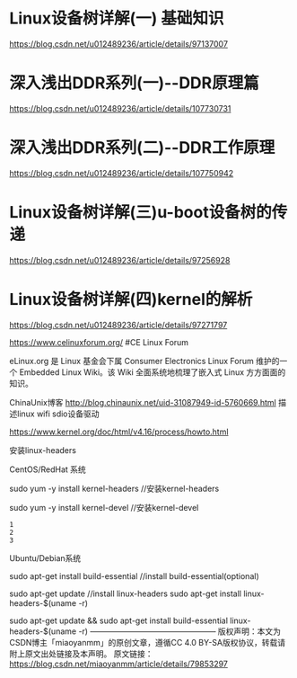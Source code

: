  

# Linux设备树详解(一) 基础知识

https://blog.csdn.net/u012489236/article/details/97137007



# 深入浅出DDR系列(一)--DDR原理篇

https://blog.csdn.net/u012489236/article/details/107730731



# 深入浅出DDR系列(二)--DDR工作原理

https://blog.csdn.net/u012489236/article/details/107750942



# Linux设备树详解(三)u-boot设备树的传递

https://blog.csdn.net/u012489236/article/details/97256928



# Linux设备树详解(四)kernel的解析

https://blog.csdn.net/u012489236/article/details/97271797


https://www.celinuxforum.org/                                           #CE Linux Forum


eLinux.org 是 Linux 基金会下属 Consumer Electronics Linux Forum 维护的一个 Embedded Linux Wiki。该 Wiki 全面系统地梳理了嵌入式 Linux 方方面面的知识。

ChinaUnix博客   http://blog.chinaunix.net/uid-31087949-id-5760669.html         描述linux wifi sdio设备驱动



https://www.kernel.org/doc/html/v4.16/process/howto.html


安装linux-headers

CentOS/RedHat 系统

sudo yum -y install kernel-headers  //安装kernel-headers

sudo yum -y install kernel-devel    //安装kernel-devel

    1
    2
    3

Ubuntu/Debian系统

sudo apt-get install build-essential  //install build-essential(optional)

sudo apt-get update                  //install linux-headers
sudo apt-get install linux-headers-$(uname -r)

sudo apt-get update && sudo apt-get install build-essential linux-headers-$(uname -r)
————————————————
版权声明：本文为CSDN博主「miaoyanmm」的原创文章，遵循CC 4.0 BY-SA版权协议，转载请附上原文出处链接及本声明。
原文链接：https://blog.csdn.net/miaoyanmm/article/details/79853297